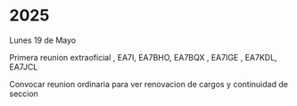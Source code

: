# 2025
Lunes 19 de Mayo

Primera reunion extraoficial ,  EA7I, EA7BHO, EA7BQX , EA7IGE , EA7KDL, EA7JCL

Convocar reunion ordinaria para ver renovacion de cargos y continuidad de seccion
